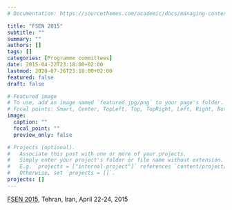 ```yaml
---
# Documentation: https://sourcethemes.com/academic/docs/managing-content/

title: "FSEN 2015"
subtitle: ""
summary: ""
authors: []
tags: []
categories: [Programme committees]
date: 2015-04-22T23:18:00+02:00
lastmod: 2020-07-26T23:18:00+02:00
featured: false
draft: false

# Featured image
# To use, add an image named `featured.jpg/png` to your page's folder.
# Focal points: Smart, Center, TopLeft, Top, TopRight, Left, Right, BottomLeft, Bottom, BottomRight.
image:
  caption: ""
  focal_point: ""
  preview_only: false

# Projects (optional).
#   Associate this post with one or more of your projects.
#   Simply enter your project's folder or file name without extension.
#   E.g. `projects = ["internal-project"]` references `content/project/deep-learning/index.md`.
#   Otherwise, set `projects = []`.
projects: []
---
```

[FSEN 2015](http://fsen.ir/2015/), Tehran, Iran, April 22-24, 2015
